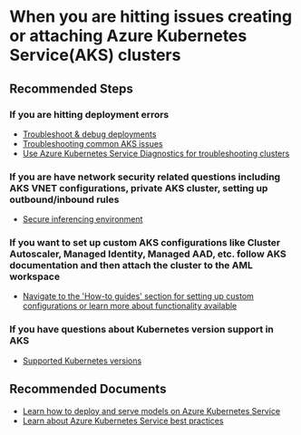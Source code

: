 <properties
    pageTitle="Issues with creating or attaching Azure Kubernetes Service clusters"
    description="Article on issues creating or attaching Azure Kubernetes Service clusters"
    service="microsoft.machinelearning"
    resource="Microsoft.MachineLearningServices/workspaces/computes"
    authors="sauryadas"
    ms.author="saudas"
    selfHelpType="generic"
    articleId="microsoft-machinelearning-amlcompute-aks-create-attach.md"
    supportTopicIds="32746413"
    productPesIds="16644"
    cloudEnvironments="public, fairfax, mooncake, usnat, ussec"
	ownershipId="AzureML_AzureMachineLearningServices"
/>

# When you are hitting issues creating or attaching Azure Kubernetes Service(AKS) clusters

## **Recommended Steps**

### If you are hitting deployment errors

* [Troubleshoot & debug deployments](https://docs.microsoft.com/azure/machine-learning/how-to-troubleshoot-deployment)
* [Troubleshooting common AKS issues](https://docs.microsoft.com/azure/aks/troubleshooting)
* [Use Azure Kubernetes Service Diagnostics for troubleshooting clusters](https://docs.microsoft.com/azure/aks/concepts-diagnostics)

### If you are have network security related questions including AKS VNET configurations, private AKS cluster, setting up outbound/inbound rules

* [Secure inferencing environment](https://docs.microsoft.com/azure/machine-learning/how-to-secure-inferencing-vnet)

### If you want to set up custom AKS configurations like Cluster Autoscaler, Managed Identity, Managed AAD, etc. follow AKS documentation and then attach the cluster to the AML workspace

* [Navigate to the 'How-to guides' section for setting up custom configurations or learn more about functionality available](https://docs.microsoft.com/azure/aks/kubernetes-walkthrough)

### If you have questions about Kubernetes version support in AKS

* [Supported Kubernetes versions](https://docs.microsoft.com/azure/aks/supported-kubernetes-versions)

## **Recommended Documents**

* [Learn how to deploy and serve models on Azure Kubernetes Service](https://docs.microsoft.com/azure/machine-learning/how-to-deploy-azure-kubernetes-service)
* [Learn about Azure Kubernetes Service best practices](https://docs.microsoft.com/azure/aks/best-practices)
